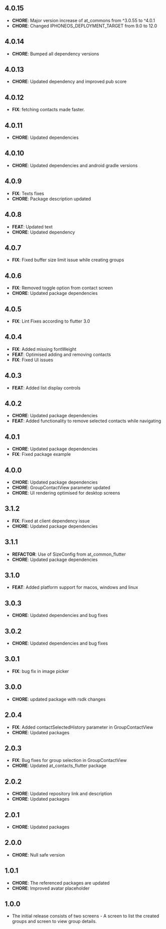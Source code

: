## 4.0.15

- **CHORE**: Major version increase of at_commons from ^3.0.55 to ^4.0.1
- **CHORE**: Changed IPHONEOS_DEPLOYMENT_TARGET from 9.0 to 12.0
## 4.0.14

- **CHORE**: Bumped all dependency versions

## 4.0.13
- **CHORE**: Updated dependency and improved pub score

## 4.0.12
- **FIX**: fetching contacts made faster.

## 4.0.11
- **CHORE**: Updated dependencies

## 4.0.10
- **CHORE**: Updated dependencies and android gradle versions

## 4.0.9
- **FIX**: Texts fixes
- **CHORE**: Package description updated

## 4.0.8
- **FEAT**: Updated text
- **CHORE**: Updated dependency

## 4.0.7
- **FIX**: Fixed buffer size limit issue while creating groups

## 4.0.6
- **FIX**: Removed toggle option from contact screen
- **CHORE**: Updated package dependencies

## 4.0.5
- **FIX**: Lint Fixes according to flutter 3.0

## 4.0.4
- **FIX**: Added missing fontWeight
- **FEAT**: Optimised adding and removing contacts
- **FIX**: Fixed UI issues

## 4.0.3
- **FEAT**: Added list display controls

## 4.0.2
- **CHORE**: Updated package dependencies
- **FEAT**: Added functionality to remove selected contacts while navigating

## 4.0.1
- **CHORE**: Updated package dependencies
- **FIX**: Fixed package example

## 4.0.0
- **CHORE**: Updated package dependencies
- **CHORE**: GroupContactView parameter updated
- **CHORE**: UI rendering optimised for desktop screens

## 3.1.2
- **FIX**: Fixed at client dependency issue
- **CHORE**: Updated package dependencies

## 3.1.1
- **REFACTOR**: Use of SizeConfig from at_common_flutter
- **CHORE**: Updated package dependencies

## 3.1.0
- **FEAT**: Added platform support for macos, windows and linux

## 3.0.3
- **CHORE**: Updated dependencies and bug fixes

## 3.0.2
- **CHORE**: Updated dependencies and bug fixes

## 3.0.1
- **FIX**: bug fix in image picker

## 3.0.0
- **CHORE**: updated package with rsdk changes

## 2.0.4
- **FIX**: Added contactSelectedHistory parameter in GroupContactView
- **CHORE**: Updated packages

## 2.0.3
- **FIX**: Bug fixes for group selection in GroupContactView
- **CHORE**: Updated at_contacts_flutter package

## 2.0.2
- **CHORE**: Updated repository link and description
- **CHORE**: Updated packages

## 2.0.1
- **CHORE**: Updated packages

## 2.0.0
- **CHORE**: Null safe version

## 1.0.1
- **CHORE**: The referenced packages are updated
- **CHORE**: Improved avatar placeholder

## 1.0.0
- The initial release consists of two screens - A screen to list the created groups and screen to view group details.
